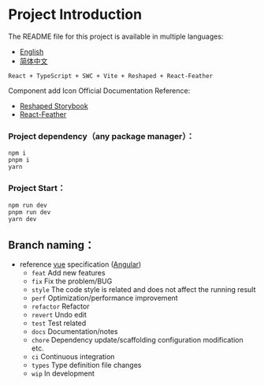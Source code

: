 # Project Introduction

The README file for this project is available in multiple languages:

- [English](./README.md)
- [简体中文](./README.zh-CN.md)

```
React + TypeScript + SWC + Vite + Reshaped + React-Feather
```
Component add Icon Official Documentation Reference:
- [Reshaped Storybook](https://reshaped.so/storybook/index.html)
- [React-Feather](https://feathericons.com/)

### Project dependency（any package manager）：
```
npm i
pnpm i
yarn
```
### Project Start：
```
npm run dev
pnpm run dev
yarn dev
```

## Branch naming：

- reference [vue](https://github.com/vuejs/vue/blob/dev/.github/COMMIT_CONVENTION.md) specification ([Angular](https://github.com/conventional-changelog/conventional-changelog/tree/master/packages/conventional-changelog-angular))
  - `feat` Add new features
  - `fix` Fix the problem/BUG
  - `style` The code style is related and does not affect the running result
  - `perf` Optimization/performance improvement
  - `refactor` Refactor
  - `revert` Undo edit
  - `test` Test related
  - `docs` Documentation/notes
  - `chore` Dependency update/scaffolding configuration modification etc.
  - `ci` Continuous integration
  - `types` Type definition file changes
  - `wip` In development

